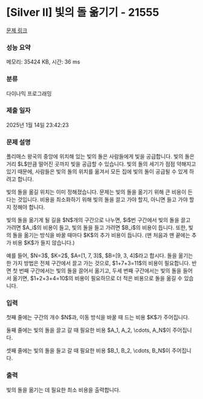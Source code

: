 # [Silver II] 빛의 돌 옮기기 - 21555 

[문제 링크](https://www.acmicpc.net/problem/21555) 

### 성능 요약

메모리: 35424 KB, 시간: 36 ms

### 분류

다이나믹 프로그래밍

### 제출 일자

2025년 1월 14일 23:42:23

### 문제 설명

<p>폴리매스 왕국의 중앙에 위치해 있는 빛의 돌은 사람들에게 빛을 공급합니다. 빛의 돌은 거리 $L$만큼 떨어진 곳까지 빛을 공급할 수 있습니다. 빛의 돌의 세기가 점점 약해지고 있기 때문에, 사람들은 빛의 돌의 위치를 옮겨서 모든 집에 빛의 돌이 공급될 수 있게 하려고 합니다.</p>

<p>빛의 돌을 옮길 위치는 이미 정해졌습니다. 문제는 빛의 돌을 옮기기 위해 큰 비용이 든다는 것입니다. 비용을 최소화하기 위해 빛의 돌을 끌고 가야 할지, 아니면 들고 가야 할지 정해야 합니다.</p>

<p>빛의 돌을 옮기게 될 길을 $N$개의 구간으로 나누면, $i$번 구간에서 빛의 돌을 끌고 가려면 $A_i$의 비용이 들고, 빛의 돌을 들고 가려면 $B_i$의 비용이 듭니다. 또한, 빛의 돌을 옮기는 방식을 바꿀 때마다 $K$의 추가 비용이 듭니다. (맨 처음과 맨 끝에는 추가 비용 $K$가 들지 않습니다.)</p>

<p>예를 들어, $N=3$, $K=2$, $A=[1, 7, 3]$, $B=[9, 3, 4]$라고 합시다. 돌을 옮기는 한 가지 방법은 전체 구간에서 끌고 가는 것으로, $1+7+3=11$의 비용이 필요합니다. 반면 첫 번째 구간에서는 빛의 돌을 끌어서 옮기고, 두세 번째 구간에서는 빛의 돌을 들어서 옮기면, $1+2+3+4=10$의 비용이 필요하므로 더 적은 비용으로 돌을 옮길 수 있습니다.</p>

### 입력 

 <p>첫째 줄에는 구간의 개수 $N$과, 이동 방식을 바꿀 때 드는 비용 $K$가 주어집니다.</p>

<p>둘째 줄에는 빛의 돌을 끌고 갈 때 필요한 비용 $A_1, A_2, \cdots, A_N$이 주어집니다.</p>

<p>셋째 줄에는 빛의 돌을 들고 갈 때 필요한 비용 $B_1, B_2, \cdots, B_N$이 주어집니다.</p>

### 출력 

 <p>빛의 돌을 옮기는 데 필요한 최소 비용을 출력합니다.</p>

